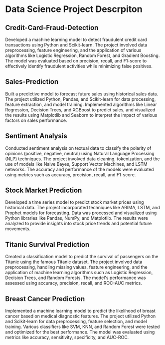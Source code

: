 # Data Science Project Descrpiton

## Credit-Card-Fraud-Detection
Developed a machine learning model to detect fraudulent credit card transactions using Python and Scikit-learn. The project involved data preprocessing, feature engineering, and the application of various algorithms like Logistic Regression, Random Forest, and Gradient Boosting. The model was evaluated based on precision, recall, and F1-score to effectively identify fraudulent activities while minimizing false positives.

## Sales-Prediction
Built a predictive model to forecast future sales using historical sales data. The project utilized Python, Pandas, and Scikit-learn for data processing, feature extraction, and model training. Implemented algorithms like Linear Regression, Decision Trees, and XGBoost to predict sales, and visualized the results using Matplotlib and Seaborn to interpret the impact of various factors on sales performance.

## Sentiment Analysis
Conducted sentiment analysis on textual data to classify the polarity of opinions (positive, negative, neutral) using Natural Language Processing (NLP) techniques. The project involved data cleaning, tokenization, and the use of models like Naive Bayes, Support Vector Machines, and LSTM networks. The accuracy and performance of the models were evaluated using metrics such as accuracy, precision, recall, and F1-score.

## Stock Market Prediction
Developed a time series model to predict stock market prices using historical data. The project incorporated techniques like ARIMA, LSTM, and Prophet models for forecasting. Data was processed and visualized using Python libraries like Pandas, NumPy, and Matplotlib. The results were analyzed to provide insights into stock price trends and potential future movements.

## Titanic Survival Prediction
Created a classification model to predict the survival of passengers on the Titanic using the famous Titanic dataset. The project involved data preprocessing, handling missing values, feature engineering, and the application of machine learning algorithms such as Logistic Regression, Decision Trees, and Random Forests. The model's performance was assessed using accuracy, precision, recall, and ROC-AUC metrics.

## Breast Cancer Prediction
Implemented a machine learning model to predict the likelihood of breast cancer based on medical diagnostic features. The project utilized Python and Scikit-learn for data preprocessing, feature selection, and model training. Various classifiers like SVM, KNN, and Random Forest were tested and optimized for the best performance. The model was evaluated using metrics like accuracy, sensitivity, specificity, and AUC-ROC.
